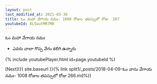 ```yaml
---
layout: post
last_modified_at: 2021-03-30
title: ఓం మహా వేగాయ నమః- 1008 రోజుల తపస్సులో రోజు  267
youtubeId: 8LSwutMR7M0
---
```

 
 
 ఓం మహా వేగాయ నమః  
 
 -  ఎవరు చాలా గొప్ప వేగం కలిగి ఉన్నారు 
 
  
 
  
 
 
 
 
 
 


{% include youtubePlayer.html id=page.youtubeId %}
 
[Next]({{ site.baseurl }}{% link  split1/_posts/2018-04-09-ఓం వాసు వేగాయ నమః- 1008 రోజుల తపస్సులో రోజు  266.md%})
 
